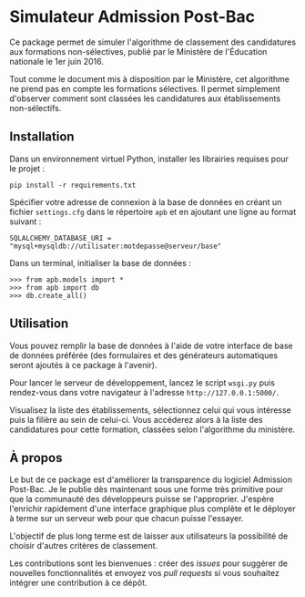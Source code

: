 Simulateur Admission Post-Bac
=============================

Ce package permet de simuler l'algorithme de classement des candidatures aux formations non-sélectives,
publié par le Ministère de l'Éducation nationale le 1er juin 2016.

Tout comme le document mis à disposition par le Ministère, cet algorithme ne prend pas en compte
les formations sélectives.
Il permet simplement d'observer comment sont classées les candidatures aux établissements non-sélectifs.

Installation
------------

Dans un environnement virtuel Python, installer les librairies requises pour le projet :

    pip install -r requirements.txt

Spécifier votre adresse de connexion à la base de données en créant un fichier `settings.cfg`
dans le répertoire `apb` et en ajoutant une ligne au format suivant :

    SQLALCHEMY_DATABASE_URI = "mysql+mysqldb://utilisater:motdepasse@serveur/base"

Dans un terminal, initialiser la base de données :

    >>> from apb.models import *
    >>> from apb import db
    >>> db.create_all()

Utilisation
-----------

Vous pouvez remplir la base de données à l'aide de votre interface de base de données préférée
(des formulaires et des générateurs automatiques seront ajoutés à ce package à l'avenir).

Pour lancer le serveur de développement, lancez le script `wsgi.py`
puis rendez-vous dans votre navigateur à l'adresse `http://127.0.0.1:5000/`.

Visualisez la liste des établissements, sélectionnez celui qui vous intéresse puis la filière au sein de celui-ci.
Vous accéderez alors à la liste des candidatures pour cette formation, classées selon l'algorithme du ministère.

À propos
--------

Le but de ce package est d'améliorer la transparence du logiciel Admission Post-Bac.
Je le publie dès maintenant sous une forme très primitive pour que la communauté des développeurs puisse se l'approprier.
J'espère l'enrichir rapidement d'une interface graphique plus complète et le déployer à terme sur un serveur web
pour que chacun puisse l'essayer.

L'objectif de plus long terme est de laisser aux utilisateurs la possibilité de choisir d'autres critères de classement.

Les contributions sont les bienvenues : créer des _issues_ pour suggérer de nouvelles fonctionnalités et envoyez
vos _pull requests_ si vous souhaitez intégrer une contribution à ce dépôt.
